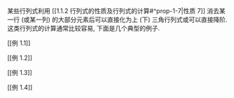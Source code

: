 
某些行列式利用 [[1.1.2 行列式的性质及行列式的计算#^prop-1-7|性质 7]] 消去某一行 (或某一列) 的大部分元素后可以直接化为上 (下) 三角行列式或可以直接降阶. 这类行列式的计算通常比较容易, 下面是几个典型的例子.

[[例 1.1]]

[[例 1.2]]

[[例 1.3]]

[[例 1.4]]
